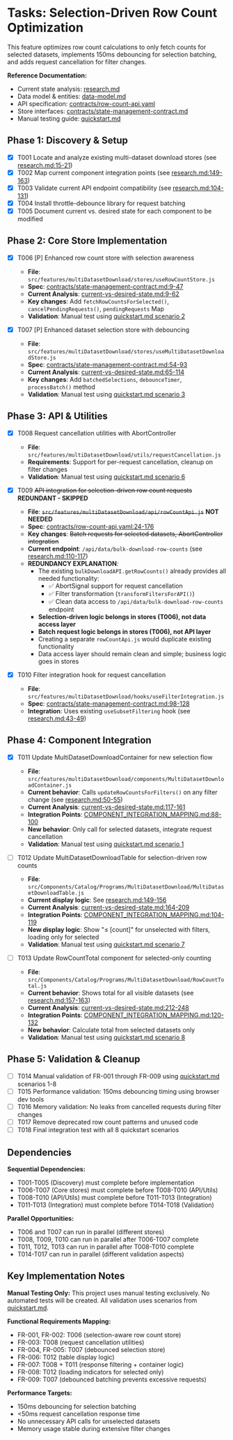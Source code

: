 # Tasks: Selection-Driven Row Count Optimization

This feature optimizes row count calculations to only fetch counts for selected datasets, implements 150ms debouncing for selection batching, and adds request cancellation for filter changes.

**Reference Documentation:**

- Current state analysis: [research.md](research.md)
- Data model & entities: [data-model.md](data-model.md)
- API specification: [contracts/row-count-api.yaml](contracts/row-count-api.yaml)
- Store interfaces: [contracts/state-management-contract.md](contracts/state-management-contract.md)
- Manual testing guide: [quickstart.md](quickstart.md)

## Phase 1: Discovery & Setup

- [x] T001 Locate and analyze existing multi-dataset download stores (see [research.md:15-21](research.md))
- [x] T002 Map current component integration points (see [research.md:149-163](research.md))
- [x] T003 Validate current API endpoint compatibility (see [research.md:104-131](research.md))
- [x] T004 Install throttle-debounce library for request batching
- [x] T005 Document current vs. desired state for each component to be modified

## Phase 2: Core Store Implementation

- [x] T006 [P] Enhanced row count store with selection awareness
  - **File**: `src/features/multiDatasetDownload/stores/useRowCountStore.js`
  - **Spec**: [contracts/state-management-contract.md:9-47](contracts/state-management-contract.md)
  - **Current Analysis**: [current-vs-desired-state.md:9-62](current-vs-desired-state.md)
  - **Key changes**: Add `fetchRowCountsForSelected()`, `cancelPendingRequests()`, `pendingRequests` Map
  - **Validation**: Manual test using [quickstart.md scenario 2](quickstart.md)

- [x] T007 [P] Enhanced dataset selection store with debouncing
  - **File**: `src/features/multiDatasetDownload/stores/useMultiDatasetDownloadStore.js`
  - **Spec**: [contracts/state-management-contract.md:54-93](contracts/state-management-contract.md)
  - **Current Analysis**: [current-vs-desired-state.md:65-114](current-vs-desired-state.md)
  - **Key changes**: Add `batchedSelections`, `debounceTimer`, `processBatch()` method
  - **Validation**: Manual test using [quickstart.md scenario 3](quickstart.md)

## Phase 3: API & Utilities

- [x] T008 Request cancellation utilities with AbortController
  - **File**: `src/features/multiDatasetDownload/utils/requestCancellation.js`
  - **Requirements**: Support for per-request cancellation, cleanup on filter changes
  - **Validation**: Manual test using [quickstart.md scenario 6](quickstart.md)

- [x] T009 ~~API integration for selection-driven row count requests~~ **REDUNDANT - SKIPPED**
  - **File**: ~~`src/features/multiDatasetDownload/api/rowCountApi.js`~~ **NOT NEEDED**
  - **Spec**: [contracts/row-count-api.yaml:24-176](contracts/row-count-api.yaml)
  - **Key changes**: ~~Batch requests for selected datasets, AbortController integration~~
  - **Current endpoint**: `/api/data/bulk-download-row-counts` (see [research.md:110-117](research.md))
  - **REDUNDANCY EXPLANATION**:
    - The existing `bulkDownloadAPI.getRowCounts()` already provides all needed functionality:
      - ✅ AbortSignal support for request cancellation
      - ✅ Filter transformation (`transformFiltersForAPI()`)
      - ✅ Clean data access to `/api/data/bulk-download-row-counts` endpoint
    - **Selection-driven logic belongs in stores (T006), not data access layer**
    - **Batch request logic belongs in stores (T006), not API layer**
    - Creating a separate `rowCountApi.js` would duplicate existing functionality
    - Data access layer should remain clean and simple; business logic goes in stores

- [x] T010 Filter integration hook for request cancellation
  - **File**: `src/features/multiDatasetDownload/hooks/useFilterIntegration.js`
  - **Spec**: [contracts/state-management-contract.md:98-128](contracts/state-management-contract.md)
  - **Integration**: Uses existing `useSubsetFiltering` hook (see [research.md:43-49](research.md))

## Phase 4: Component Integration

- [x] T011 Update MultiDatasetDownloadContainer for new selection flow
  - **File**: `src/features/multiDatasetDownload/components/MultiDatasetDownloadContainer.js`
  - **Current behavior**: Calls `updateRowCountsForFilters()` on any filter change (see [research.md:50-55](research.md))
  - **Current Analysis**: [current-vs-desired-state.md:117-161](current-vs-desired-state.md)
  - **Integration Points**: [COMPONENT_INTEGRATION_MAPPING.md:88-100](COMPONENT_INTEGRATION_MAPPING.md)
  - **New behavior**: Only call for selected datasets, integrate request cancellation
  - **Validation**: Manual test using [quickstart.md scenario 1](quickstart.md)

- [ ] T012 Update MultiDatasetDownloadTable for selection-driven row counts
  - **File**: `src/Components/Catalog/Programs/MultiDatasetDownload/MultiDatasetDownloadTable.js`
  - **Current display logic**: See [research.md:149-156](research.md)
  - **Current Analysis**: [current-vs-desired-state.md:164-209](current-vs-desired-state.md)
  - **Integration Points**: [COMPONENT_INTEGRATION_MAPPING.md:104-119](COMPONENT_INTEGRATION_MAPPING.md)
  - **New display logic**: Show "≤ [count]" for unselected with filters, loading only for selected
  - **Validation**: Manual test using [quickstart.md scenario 7](quickstart.md)

- [ ] T013 Update RowCountTotal component for selected-only counting
  - **File**: `src/Components/Catalog/Programs/MultiDatasetDownload/RowCountTotal.js`
  - **Current behavior**: Shows total for all visible datasets (see [research.md:157-163](research.md))
  - **Current Analysis**: [current-vs-desired-state.md:212-248](current-vs-desired-state.md)
  - **Integration Points**: [COMPONENT_INTEGRATION_MAPPING.md:120-132](COMPONENT_INTEGRATION_MAPPING.md)
  - **New behavior**: Calculate total from selected datasets only
  - **Validation**: Manual test using [quickstart.md scenario 8](quickstart.md)

## Phase 5: Validation & Cleanup

- [ ] T014 Manual validation of FR-001 through FR-009 using [quickstart.md](quickstart.md) scenarios 1-8
- [ ] T015 Performance validation: 150ms debouncing timing using browser dev tools
- [ ] T016 Memory validation: No leaks from cancelled requests during filter changes
- [ ] T017 Remove deprecated row count patterns and unused code
- [ ] T018 Final integration test with all 8 quickstart scenarios

## Dependencies

**Sequential Dependencies:**

- T001-T005 (Discovery) must complete before implementation
- T006-T007 (Core stores) must complete before T008-T010 (API/Utils)
- T008-T010 (API/Utils) must complete before T011-T013 (Integration)
- T011-T013 (Integration) must complete before T014-T018 (Validation)

**Parallel Opportunities:**

- T006 and T007 can run in parallel (different stores)
- T008, T009, T010 can run in parallel after T006-T007 complete
- T011, T012, T013 can run in parallel after T008-T010 complete
- T014-T017 can run in parallel (different validation aspects)

## Key Implementation Notes

**Manual Testing Only:** This project uses manual testing exclusively. No automated tests will be created. All validation uses scenarios from [quickstart.md](quickstart.md).

**Functional Requirements Mapping:**

- FR-001, FR-002: T006 (selection-aware row count store)
- FR-003: T008 (request cancellation utilities)
- FR-004, FR-005: T007 (debounced selection store)
- FR-006: T012 (table display logic)
- FR-007: T008 + T011 (response filtering + container logic)
- FR-008: T012 (loading indicators for selected only)
- FR-009: T007 (debounced batching prevents excessive requests)

**Performance Targets:**

- 150ms debouncing for selection batching
- <50ms request cancellation response time
- No unnecessary API calls for unselected datasets
- Memory usage stable during extensive filter changes
